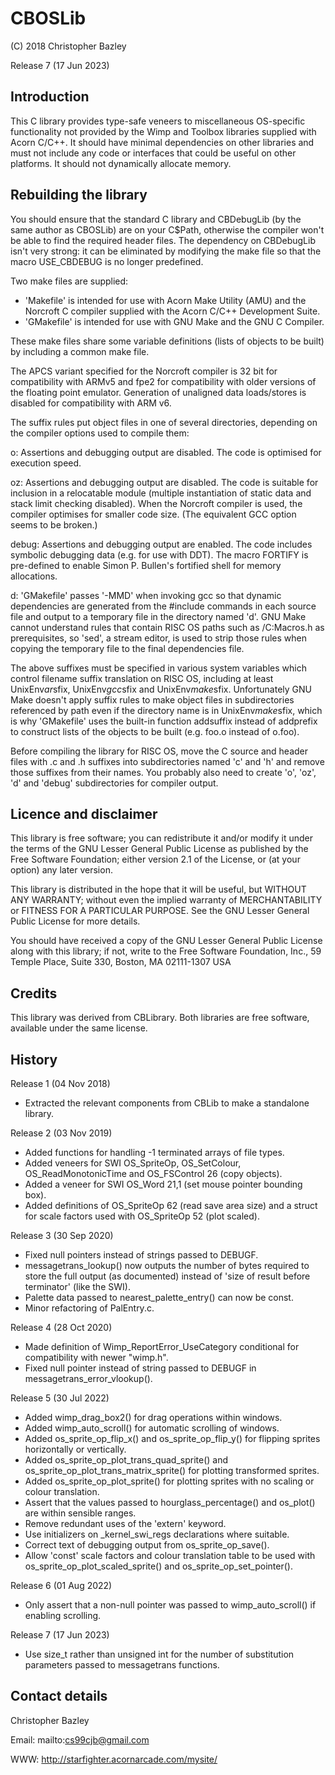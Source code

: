 # CBOSLib
(C) 2018 Christopher Bazley

Release 7 (17 Jun 2023)

Introduction
------------
  This C library provides type-safe veneers to miscellaneous OS-specific
functionality not provided by the Wimp and Toolbox libraries supplied with
Acorn C/C++. It should have minimal dependencies on other libraries and
must not include any code or interfaces that could be useful on other
platforms. It should not dynamically allocate memory.

Rebuilding the library
----------------------
  You should ensure that the standard C library and CBDebugLib (by the same
author as CBOSLib) are on your C$Path, otherwise the compiler won't be able
to find the required header files. The dependency on CBDebugLib isn't very
strong: it can be eliminated by modifying the make file so that the macro
USE_CBDEBUG is no longer predefined.

  Two make files are supplied:

- 'Makefile' is intended for use with Acorn Make Utility (AMU) and the
   Norcroft C compiler supplied with the Acorn C/C++ Development Suite.
- 'GMakefile' is intended for use with GNU Make and the GNU C Compiler.

These make files share some variable definitions (lists of objects to be
built) by including a common make file.

  The APCS variant specified for the Norcroft compiler is 32 bit for
compatibility with ARMv5 and fpe2 for compatibility with older versions of
the floating point emulator. Generation of unaligned data loads/stores is
disabled for compatibility with ARM v6.

  The suffix rules put object files in one of several directories, depending
on the compiler options used to compile them:

o: Assertions and debugging output are disabled. The code is optimised for
   execution speed.

oz: Assertions and debugging output are disabled. The code is suitable for
    inclusion in a relocatable module (multiple instantiation of static
    data and stack limit checking disabled). When the Norcroft compiler is
    used, the compiler optimises for smaller code size. (The equivalent GCC
    option seems to be broken.)

debug: Assertions and debugging output are enabled. The code includes
       symbolic debugging data (e.g. for use with DDT). The macro FORTIFY
       is pre-defined to enable Simon P. Bullen's fortified shell for memory
       allocations.

d: 'GMakefile' passes '-MMD' when invoking gcc so that dynamic dependencies
   are generated from the #include commands in each source file and output
   to a temporary file in the directory named 'd'. GNU Make cannot
   understand rules that contain RISC OS paths such as /C:Macros.h as
   prerequisites, so 'sed', a stream editor, is used to strip those rules
   when copying the temporary file to the final dependencies file.

  The above suffixes must be specified in various system variables which
control filename suffix translation on RISC OS, including at least
UnixEnv$ar$sfix, UnixEnv$gcc$sfix and UnixEnv$make$sfix.
Unfortunately GNU Make doesn't apply suffix rules to make object files in
subdirectories referenced by path even if the directory name is in
UnixEnv$make$sfix, which is why 'GMakefile' uses the built-in function
addsuffix instead of addprefix to construct lists of the objects to be
built (e.g. foo.o instead of o.foo).

  Before compiling the library for RISC OS, move the C source and header
files with .c and .h suffixes into subdirectories named 'c' and 'h' and
remove those suffixes from their names. You probably also need to create
'o', 'oz', 'd' and 'debug' subdirectories for compiler output.

Licence and disclaimer
----------------------
  This library is free software; you can redistribute it and/or modify it
under the terms of the GNU Lesser General Public License as published by the
Free Software Foundation; either version 2.1 of the License, or (at your
option) any later version.

  This library is distributed in the hope that it will be useful, but
WITHOUT ANY WARRANTY; without even the implied warranty of MERCHANTABILITY or
FITNESS FOR A PARTICULAR PURPOSE.  See the GNU Lesser General Public License
for more details.

  You should have received a copy of the GNU Lesser General Public License
along with this library; if not, write to the Free Software Foundation,
Inc., 59 Temple Place, Suite 330, Boston, MA  02111-1307  USA

Credits
-------
  This library was derived from CBLibrary. Both libraries are free software,
available under the same license.

History
-------
Release 1 (04 Nov 2018)
- Extracted the relevant components from CBLib to make a standalone library.

Release 2 (03 Nov 2019)
- Added functions for handling -1 terminated arrays of file types.
- Added veneers for SWI OS_SpriteOp, OS_SetColour, OS_ReadMonotonicTime and
  OS_FSControl 26 (copy objects).
- Added a veneer for SWI OS_Word 21,1 (set mouse pointer bounding box).
- Added definitions of OS_SpriteOp 62 (read save area size) and a struct
  for scale factors used with OS_SpriteOp 52 (plot scaled).

Release 3 (30 Sep 2020)
- Fixed null pointers instead of strings passed to DEBUGF.
- messagetrans_lookup() now outputs the number of bytes required to store
  the full output (as documented) instead of 'size of result before
  terminator' (like the SWI).
- Palette data passed to nearest_palette_entry() can now be const.
- Minor refactoring of PalEntry.c.

Release 4 (28 Oct 2020)
- Made definition of Wimp_ReportError_UseCategory conditional for
  compatibility with newer "wimp.h".
- Fixed null pointer instead of string passed to DEBUGF in
  messagetrans_error_vlookup().

Release 5 (30 Jul 2022)
- Added wimp_drag_box2() for drag operations within windows.
- Added wimp_auto_scroll() for automatic scrolling of windows.
- Added os_sprite_op_flip_x() and os_sprite_op_flip_y() for flipping sprites
  horizontally or vertically.
- Added os_sprite_op_plot_trans_quad_sprite() and
  os_sprite_op_plot_trans_matrix_sprite() for plotting transformed sprites.
- Added os_sprite_op_plot_sprite() for plotting sprites with no scaling or
  colour translation.
- Assert that the values passed to hourglass_percentage() and os_plot() are
  within sensible ranges.
- Remove redundant uses of the 'extern' keyword.
- Use initializers on _kernel_swi_regs declarations where suitable.
- Correct text of debugging output from os_sprite_op_save().
- Allow 'const' scale factors and colour translation table to be used with
  os_sprite_op_plot_scaled_sprite() and os_sprite_op_set_pointer().

Release 6 (01 Aug 2022)
- Only assert that a non-null pointer was passed to wimp_auto_scroll() if
  enabling scrolling.

Release 7 (17 Jun 2023)
- Use size_t rather than unsigned int for the number of substitution
  parameters passed to messagetrans functions.

Contact details
---------------
Christopher Bazley

Email: mailto:cs99cjb@gmail.com

WWW:   http://starfighter.acornarcade.com/mysite/
